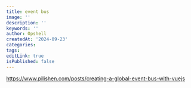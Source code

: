 ```yaml
---
title: event bus
image: ''
description: ''
keywords: ''
author: Opshell
createdAt: '2024-09-23'
categories: 
tags: 
editLink: true
isPublished: false
---
```

https://www.pilishen.com/posts/creating-a-global-event-bus-with-vuejs
